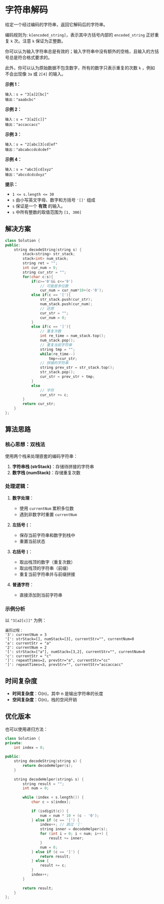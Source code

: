 # 字符串解码

给定一个经过编码的字符串，返回它解码后的字符串。

编码规则为: `k[encoded_string]`，表示其中方括号内部的 `encoded_string` 正好重复 `k` 次。注意 `k` 保证为正整数。

你可以认为输入字符串总是有效的；输入字符串中没有额外的空格，且输入的方括号总是符合格式要求的。

此外，你可以认为原始数据不包含数字，所有的数字只表示重复的次数 `k` ，例如不会出现像 `3a` 或 `2[4]` 的输入。

 

**示例 1：**

```
输入：s = "3[a]2[bc]"
输出："aaabcbc"
```

**示例 2：**

```
输入：s = "3[a2[c]]"
输出："accaccacc"
```

**示例 3：**

```
输入：s = "2[abc]3[cd]ef"
输出："abcabccdcdcdef"
```

**示例 4：**

```
输入：s = "abc3[cd]xyz"
输出："abccdcdcdxyz"
```

 

**提示：**

- `1 <= s.length <= 30`
- `s` 由小写英文字母、数字和方括号 `'[]'` 组成
- `s` 保证是一个 **有效** 的输入。
- `s` 中所有整数的取值范围为 `[1, 300]` 

## 解决方案

```cpp
class Solution {
public:
    string decodeString(string s) {
        stack<string> str_stack;
        stack<int> num_stack; 
        string ret = "";
        int cur_num = 0;
        string cur_str = "";
        for(char c:s){
            if(c>='0'&& c<='9')
                // 可能是多位数
                cur_num = cur_num*10+(c-'0');
            else if(c == '['){
                str_stack.push(cur_str);
                num_stack.push(cur_num);
                // 还原
                cur_str = "";
                cur_num = 0;
            }
            else if(c == ']'){
                // 重复次数
                int re_time = num_stack.top();
                num_stack.pop();
                // 重复当前字符串
                string tmp = "";
                while(re_time--)
                    tmp+=cur_str;
                // 拼接的字符串
                string prev_str = str_stack.top();
                str_stack.pop(); 
                cur_str = prev_str + tmp;
            }
            else
                // 字符
                cur_str += c;
        }
        return cur_str;
    }
};
```

## 算法思路

### 核心思想：双栈法
使用两个栈来处理嵌套的编码字符串：
1. **字符串栈 (strStack)**：存储待拼接的字符串
2. **数字栈 (numStack)**：存储重复次数

### 处理逻辑：

1. **数字处理**：
   - 使用 `currentNum` 累积多位数
   - 遇到非数字时重置 `currentNum`

2. **左括号 `[`**：
   - 保存当前字符串和数字到栈中
   - 重置当前状态

3. **右括号 `]`**：
   - 取出栈顶的数字（重复次数）
   - 取出栈顶的字符串（前缀）
   - 重复当前字符串并与前缀拼接

4. **普通字符**：
   - 直接添加到当前字符串

### 示例分析

以 `"3[a2[c]]"` 为例：

```
遍历过程：
'3': currentNum = 3
'[': strStack=[], numStack=[3], currentStr="", currentNum=0
'a': currentStr = "a"
'2': currentNum = 2
'[': strStack=["a"], numStack=[3,2], currentStr="", currentNum=0
'c': currentStr = "c"
']': repeatTimes=2, prevStr="a", currentStr="cc"
']': repeatTimes=3, prevStr="", currentStr="accaccacc"
```

## 时间复杂度
- **时间复杂度**：O(n)，其中 n 是输出字符串的长度
- **空间复杂度**：O(n)，栈的空间开销

## 优化版本

也可以使用递归方法：

```cpp
class Solution {
private:
    int index = 0;
    
public:
    string decodeString(string s) {
        return decodeHelper(s);
    }
    
    string decodeHelper(string& s) {
        string result = "";
        int num = 0;
        
        while (index < s.length()) {
            char c = s[index];
            
            if (isdigit(c)) {
                num = num * 10 + (c - '0');
            } else if (c == '[') {
                index++; // 跳过 '['
                string inner = decodeHelper(s);
                for (int i = 0; i < num; i++) {
                    result += inner;
                }
                num = 0;
            } else if (c == ']') {
                return result;
            } else {
                result += c;
            }
            index++;
        }
        
        return result;
    }
};
```